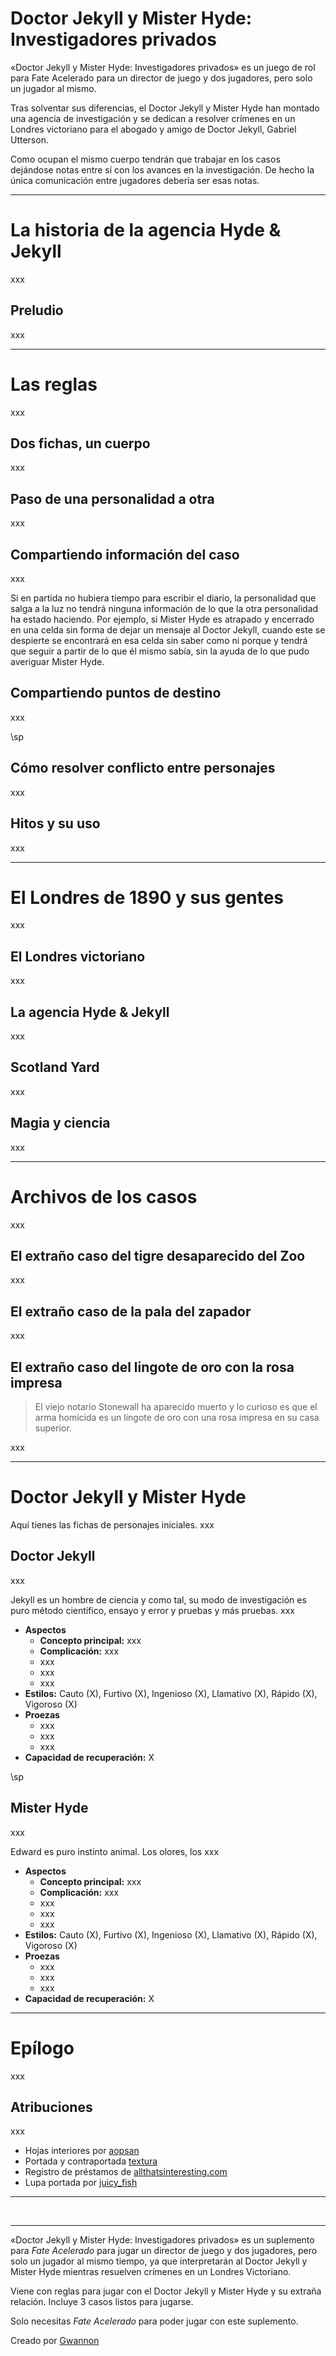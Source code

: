 # Doctor Jekyll y Mister Hyde: Investigadores privados

«Doctor Jekyll y Mister Hyde: Investigadores privados» es un juego de rol para Fate Acelerado para un director de juego y dos jugadores, pero solo un jugador al mismo. 

Tras solventar sus diferencias, el Doctor Jekyll y Mister Hyde han montado una agencia de investigación y se dedican a resolver crímenes en un Londres victoriano para el abogado y amigo de Doctor Jekyll, Gabriel Utterson. 

Como ocupan el mismo cuerpo tendrán que trabajar en los casos dejándose notas entre sí con los avances en la investigación. De hecho la única comunicación entre jugadores debería ser esas notas. 

***

# La historia de la agencia Hyde & Jekyll

xxx

## Preludio

xxx

***

# Las reglas

xxx

## Dos fichas, un cuerpo

xxx

## Paso de una personalidad a otra

xxx

## Compartiendo información del caso

xxx

Si en partida no hubiera tiempo para escribir el diario, la personalidad que salga a la luz no tendrá ninguna información de lo que la otra personalidad ha estado haciendo. Por ejemplo, si Mister Hyde es atrapado y encerrado en una celda sin forma de dejar un mensaje al Doctor Jekyll, cuando este se despierte se encontrará en esa celda sin saber como ni porque y tendrá que seguir a partir de lo que él mismo sabía, sin la ayuda de lo que pudo averiguar Mister Hyde. 

## Compartiendo puntos de destino

xxx

\sp

## Cómo resolver conflicto entre personajes

xxx

## Hitos y su uso

xxx

***

# El Londres de 1890 y sus gentes

xxx

## El Londres victoriano

xxx

## La agencia Hyde & Jekyll

xxx

## Scotland Yard

xxx

## Magia y ciencia

xxx

***

# Archivos de los casos

xxx

## El extraño caso del tigre desaparecido del Zoo

xxx

## El extraño caso de la pala del zapador

xxx

## El extraño caso del lingote de oro con la rosa impresa

> El viejo notario Stonewall ha aparecido muerto y lo curioso es que el arma homicida es un lingote de oro con una rosa impresa en su casa superior.

xxx

***

# Doctor Jekyll y Mister Hyde

Aquí tienes las fichas de personajes iniciales. xxx 

## Doctor Jekyll

xxx

Jekyll es un hombre de ciencia y como tal, su modo de investigación es puro método científico, ensayo y error y pruebas y más pruebas. xxx

* **Aspectos**
  * **Concepto principal:** xxx
  * **Complicación:** xxx
  * xxx
  * xxx
  * xxx
* **Estilos:** Cauto (X), Furtivo (X), Ingenioso (X), Llamativo (X), Rápido (X), Vigoroso (X) 
* **Proezas**
  * xxx
  * xxx
  * xxx
* **Capacidad de recuperación:** X

\sp

## Mister Hyde

xxx

Edward es puro instinto animal. Los olores, los xxx

* **Aspectos**
  * **Concepto principal:** xxx
  * **Complicación:** xxx
  * xxx
  * xxx
  * xxx
* **Estilos:** Cauto (X), Furtivo (X), Ingenioso (X), Llamativo (X), Rápido (X), Vigoroso (X) 
* **Proezas**
  * xxx
  * xxx
  * xxx
* **Capacidad de recuperación:** X

***

# Epílogo

xxx

## Atribuciones

xxx

* Hojas interiores por [aopsan](https://www.freepik.com/free-photo/old-paper-texture-background_1273381.htm)
* Portada y contraportada [textura](https://archive.org/details/lostworldbeingac00doylrich/page/n343/mode/1up)
* Registro de préstamos de [allthatsinteresting.com](https://allthatsinteresting.com/worcester-massachusetts-overdue-library-book)
* Lupa portada por [juicy_fish](https://www.freepik.com/free-vector/magnifying-glasses-outline-style_255854102.htm)

***

&nbsp;

***

«Doctor Jekyll y Mister Hyde: Investigadores privados» es un suplemento para _Fate Acelerado_ para jugar un director de juego y dos jugadores, pero solo un jugador al mismo tiempo, ya que interpretarán al Doctor Jekyll y Mister Hyde mientras resuelven crímenes en un Londres Victoriano.

Viene con reglas para jugar con el Doctor Jekyll y Mister Hyde y su extraña relación. Incluye 3 casos listos para jugarse.

Solo necesitas _Fate Acelerado_ para poder jugar con este suplemento.

Creado por [Gwannon](https://linktr.ee/gwannon)
